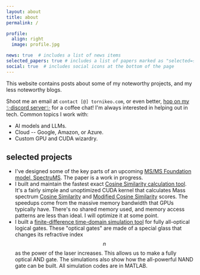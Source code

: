 ```yaml
---
layout: about
title: about
permalink: /

profile:
  align: right
  image: profile.jpg

news: true  # includes a list of news items
selected_papers: true # includes a list of papers marked as "selected={true}"
social: true  # includes social icons at the bottom of the page
---
```


This website contains posts about some of my noteworthy projects, and my less noteworthy blogs.

Shoot me an email at `contact [@] tornikeo.com`, or even better, [hop on my ✨discord server✨](https://discord.gg/rd3MMJNQ) for a coffee chat! I'm always interested in helping out in tech. Common topics I work with:
- AI models and LLMs.
- Cloud -- Google, Amazon, or Azure.
- Custom GPU and CUDA wizardry.

## selected projects

- I've designed some of the key parts of an upcoming [MS/MS Foundation model, SpectruMS](https://github.com/tornikeo/cdn/raw/master/assets/spectrums/iccs_presentation.pdf). The paper is a work in progress.
- I built and maintain the fastest exact [Cosine Similarity calculation tool](https://github.com/PangeAI/simms). It's a fairly simple and unoptimized CUDA kernel that calculates Mass spectrum [Cosine Similarity](https://matchms.readthedocs.io/en/latest/api/matchms.similarity.CosineGreedy.html) and [Modified Cosine Similarity](https://matchms.readthedocs.io/en/latest/api/matchms.similarity.ModifiedCosine.html) scores. The speedups come from the massive memory bandwidth that GPUs typically have. There's no shared memory used, and memory access patterns are less than ideal. I will optimize it at some point.
- I built a [finite-difference time-domain simulation tool](https://github.com/tornikeo/optical_nand) for fully all-optical logical gates. These "optical gates" are made of a special glass that changes its refractive index $$n$$ as the power of the laser increases. This allows us to make a fully optical AND gate. The simulations also show how the all-powerful NAND gate can be built. All simulation codes are in MATLAB.